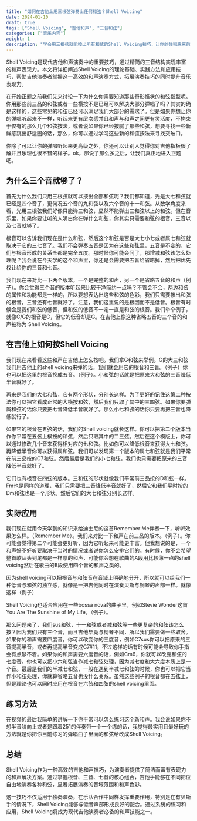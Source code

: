 ```yaml
---
title: "如何在吉他上用三根弦弹奏出任何和弦？Shell Voicing"
date: 2024-01-10
draft: true
tags: ["Shell Voicing", "吉他和声", "三音和弦"]
categories: ["音乐内容"]
weight: 1
description: "学会用三根弦就能按出所有和弦的Shell Voicing技巧，让你的弹唱脱离前三品，探索高把位和声。"
---
```


Shell Voicing是现代吉他和声演奏中的重要技巧，通过精简的三音结构实现丰富的和声表现力。本文将详细阐述Shell Voicing的理论基础、实践方法和应用技巧，帮助吉他演奏者掌握这一高效的和声演奏方式，拓展演奏技巧的同时提升音乐表现力。

在开始正题之前我们先来讨论一下为什么你需要知道那些奇形怪状的和弦指型呢。你用那些前三品的和弦或者一些横按不是已经可以解决大部分弹唱了吗？其实的确是这样的，这些常见的和弦已经可以满足我们大部分的需求了。但是如果你想让你的弹唱听起来不一样，听起来更有层次感并且和声与和声之间更有灵活度，不拘束于仅有的那么几个和弦按法，或者说如果你已经按腻了那些和弦，想要寻找一些新鲜感跳出舒适圈的话，那么，你可以通过学习这些新的和弦按法来寻找突破口。

你除了可以让你的弹唱听起来更高级之外，你还可以让别人觉得你对吉他指板很了解并且乐理也很不错的样子。ok，那说了那么多之后，让我们真正地进入正题吧。

## 为什么三个音就够了？

首先为什么我们只用三根弦就可以按出全部和弦呢？我们都知道，光是大七和弦就已经是四个音了，更何况五个音的九和弦以及六个音的十一和弦。从数学角度来看，光用三根弦我们好像只能弹三和弦，显然不能弹出三和弦以上的和弦。但在音乐里，如果你要让听的人明白你在弹什么和弦，你其实只需要和弦的根音，三音以及七音就够了。

根音可以告诉我们现在是什么和弦，然后这个和弦是否是大七小七或者属七和弦就取决于它的三七音了。我们不会弹奏五音是因为在这些和弦里，五音是不变的，它们与根音形成的关系全都是完全五度。那时候你可能会问了，那增减和弦该怎么处理呢？我会说在今天学的这个和声里，你还是会需要把五音给省略掉，然后把优先权让给你的三音和七音。

我们现在来对比一下两个版本，一个是完整的和声，另一个是省略五音的和声（例子）。你会觉得三个音的版本听起来比较干净简约一点吗？不管会不会，两边和弦的属性和功能都是一样的，所以要想表达出这些和弦的色彩，我们只需要按出和弦的根音，三音还有七音就好了。注意，我们这里说的是根因而不是低音。根音有时候会是我们和弦的低音，但和弦的低音不一定一直是和弦的根音。我们举个例子，就像C/G的根音是C，但它的低音却是G。在吉他上像这种省略五音的三个音的和声被称为 Shell Voicing。

## 在吉他上如何按Shell Voicing

我们现在来看看这些和声在吉他上怎么按吧。我们拿G和弦来举例。G的大三和弦我们用吉他上的shell voicing来弹的话，我们就会用它的根音和三音。（例子）你也可以把这里的根音换成五音。（例子）。小和弦的话就是把原来大和弦的三音降低半音就好了。

再来是我们的大七和弦，它有两个形状，分别长这样。为了更好的记住这第二种按法你可以把它看成正常的大横按和弦，然后我们只取了其中的三四弦。如果你要弹属和弦的话你只要把七音降低半音就好了。那么小七和弦的话你只要再把三音也降低就行了。

如果它的根音在五弦的话，我们的Shell voicing就长这样。你可以把第二个版本当作你平常在五弦上横按的和弦，然后只取其中的二三弦。然后在这个模版上，你可以通过修改几个音来获得相对应的七和弦。比如你可以降低根音来获得大七和弦。再降低半音你可以获得属和弦。我们可以发现第一个版本的属七和弦就是我们平常在前三品按的C7和弦。然后最后是我们的小七和弦，我们也只需要把原来的三音降低半音就好了。

它们也有根音在四弦的版本。三和弦的形状就像我们平常前三品按的D和弦一样。Fm也是同样的道理，我们只需要把三音降低半音就好了，然后它和我们平时按的Dm和弦也是一个形状。然后它们的大七和弦分别长这样。

## 实际应用

我们现在就用今天学到的知识来给迪士尼的这首Remember Me伴奏一下，听听效果怎么样。（Remember Me）。我们来对比一下和声在前三品的版本。（例子）。你可能会觉得第二个可能会更好听，因为它听起来可能更丰富。但我想说的是，一个和声好不好听要取决于当时的情况或者说你怎么安排它们的。有时候，你不会希望整首歌从头到尾都是一样厚的和声，可能你会想在歌曲的A段用比较薄一点的shell voicing然后在歌曲的B段使用四个音的和声之类的。

因为shell voicing可以把根音与和弦音在音域上明确地分开，所以就可以给我们一种低音与和弦的独立感，就像是一把吉他同时在演奏贝斯与钢琴的声部一样。就像这样（例子）

Shell Voicing也适合应用在一些bossa nova的曲子里，例如Stevie Wonder这首 You Are The Sunshine of My Life。（例子）。

那么问题来了，我们sus和弦，十一和弦或者减和弦等一些更复杂的和弦该怎么按？因为我们只有三个音，而且吉他毕竟与钢琴不同，所以我们需要做一些取舍。如果你的和声需要四度音，你可以改变你的三度音，例如C7sus你可以把原来的三音提高半音，或者再提高半音变成C7#11，不过这样的话有时候可能会导致你手指会有点够不着。如果你的和声需要六度音的话，例如Cm6，你就可以改变和弦的七度音。你也可以把小六和弦当作减七和弦处理，因为减七度和大六度本质上是一个音。最后是我们的半减七和弦，一般在遇到半减七和弦的时候，你也可以把它当作小和弦处理，你就算省略五音也没什么关系。虽然这些例子的根音都在五弦上，但是理论也可以同时应用在根音在六弦和四弦的shell voicing里面。

## 练习方法

在视频的最后我简单的讲解一下你平常可以怎么练习这个新和声。我会说如果你不想半音阶向上或者是跟着251的伴奏带一个一个练的话，我觉得最实用且最好玩的方法就是你把你目前练习的弹唱曲子里面的和弦给改成Shell Voicing。

## 总结

Shell Voicing作为一种高效的吉他和声技巧，为演奏者提供了简洁而富有表现力的和声解决方案。通过掌握根音、三音、七音的核心组合，吉他手能够在不同把位自由地演奏各种和弦，显著拓展演奏的音域范围和和声色彩。

这一技巧不仅适用于独奏演奏，在乐队合作中同样发挥重要作用，特别是在有贝斯手的情况下，Shell Voicing能够与低音声部形成良好的配合。通过系统的练习和应用，Shell Voicing将成为现代吉他演奏者必备的和声技能之一。